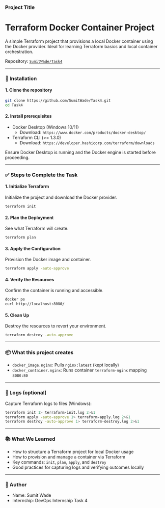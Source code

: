 ### Project Title

# Terraform Docker Container Project

A simple Terraform project that provisions a local Docker container using the Docker provider. Ideal for learning Terraform basics and local container orchestration.

Repository: [`SumitWade/Task4`](https://github.com/SumitWade/Task4.git)

-----

### 🚀 Installation

#### 1. Clone the repository

```bash
git clone https://github.com/SumitWade/Task4.git
cd Task4
```

#### 2. Install prerequisites

- Docker Desktop (Windows 10/11)
  - Download: `https://www.docker.com/products/docker-desktop/`
- Terraform CLI (>= 1.3.0)
  - Download: `https://developer.hashicorp.com/terraform/downloads`

Ensure Docker Desktop is running and the Docker engine is started before proceeding.

-----

### ✅ Steps to Complete the Task

#### 1. Initialize Terraform

Initialize the project and download the Docker provider.

```bash
terraform init
```

#### 2. Plan the Deployment

See what Terraform will create.

```bash
terraform plan
```

#### 3. Apply the Configuration

Provision the Docker image and container.

```bash
terraform apply -auto-approve
```

#### 4. Verify the Resources

Confirm the container is running and accessible.

```bash
docker ps
curl http://localhost:8080/
```

#### 5. Clean Up

Destroy the resources to revert your environment.

```bash
terraform destroy -auto-approve
```

-----

### 📦 What this project creates

- `docker_image.nginx`: Pulls `nginx:latest` (kept locally)
- `docker_container.nginx`: Runs container `terraform-nginx` mapping `8080:80`

-----

### 🧾 Logs (optional)

Capture Terraform logs to files (Windows):

```bash
terraform init 1> terraform-init.log 2>&1
terraform apply -auto-approve 1> terraform-apply.log 2>&1
terraform destroy -auto-approve 1> terraform-destroy.log 2>&1
```

-----

### 📚 What We Learned

- How to structure a Terraform project for local Docker usage
- How to provision and manage a container via Terraform
- Key commands: `init`, `plan`, `apply`, and `destroy`
- Good practices for capturing logs and verifying outcomes locally

-----

### 🙌 Author

- Name: Sumit Wade
- Internship: DevOps Internship Task 4

